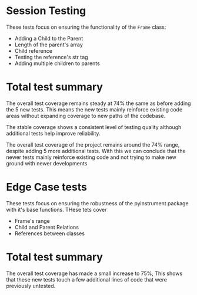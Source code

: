 # Session Testing
These tests focus on ensuring the functionality of the ```Frame``` class:

- Adding a Child to the Parent
- Length of the parent's array
- Child reference
- Testing the reference's str tag
- Adding multiple children to parents

# Total test summary
The overall test coverage remains steady at 74% the same as before adding the 5 new tests. This means the new tests mainly reinforce existing code areas without expanding coverage to new paths of the codebase.

The stable coverage shows a consistent level of testing quality although additional tests help improve reliability.

The overall test coverage of the project remains around the 74% range, despite adding 5 more additional tests. With this we can conclude that the newer tests mainly reinforce existing code and not trying to make new ground with newer developments



# Edge Case tests
These tests focus on ensuring the robustness of the pyinstrument package with it's base functions. THese tets cover
- Frame's range
- Child and Parent Relations
- References between classes

# Total test summary
The overall test coverage has made a small increase to 75%,  This shows that these new tests touch a few additional lines of code that were previously untested.

